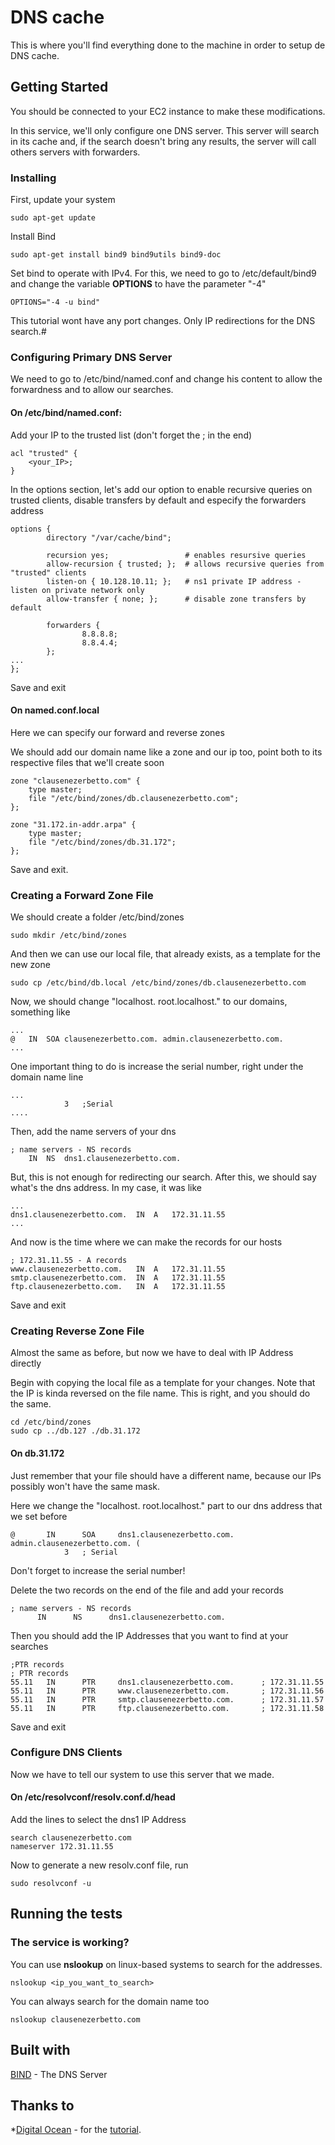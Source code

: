 # DNS cache
This is where you'll find everything done to the machine in order to setup de DNS cache.

## Getting Started
You should be connected to your EC2 instance to make these modifications.

In this service, we'll only configure one DNS server. This server will search in its cache and, if the search doesn't bring any results, the server will call others servers with forwarders.

### Installing

First, update your system
```
sudo apt-get update
```
Install Bind
```
sudo apt-get install bind9 bind9utils bind9-doc
```
Set bind to operate with IPv4. For this, we need to go to /etc/default/bind9 and change the variable **OPTIONS** to have the parameter "-4"
```
OPTIONS="-4 -u bind"
```
This tutorial wont have any port changes. Only IP redirections for the DNS search.#


### Configuring Primary DNS Server
We need to go to /etc/bind/named.conf and change his content to allow the forwardness and to allow our searches.

#### On /etc/bind/named.conf:

Add your IP to the trusted list (don't forget the ; in the end)
```
acl "trusted" {
    <your_IP>;
}
```
In the options section, let's add our option to enable recursive queries on  trusted clients, disable transfers by default and especify the forwarders address
```
options {
        directory "/var/cache/bind";

        recursion yes;                 # enables resursive queries
        allow-recursion { trusted; };  # allows recursive queries from "trusted" clients
        listen-on { 10.128.10.11; };   # ns1 private IP address - listen on private network only
        allow-transfer { none; };      # disable zone transfers by default

        forwarders {
                8.8.8.8;
                8.8.4.4;
        };
...
};
```
Save and exit

#### On named.conf.local
Here we can specify our forward and reverse zones

We should add our domain name like a zone and our ip too, point both to its respective files that we'll create soon
```
zone "clausenezerbetto.com" {
    type master;
    file "/etc/bind/zones/db.clausenezerbetto.com";
};

zone "31.172.in-addr.arpa" {
    type master;
    file "/etc/bind/zones/db.31.172";  
};
```
Save and exit.

### Creating a Forward Zone File
We should create a folder /etc/bind/zones
```
sudo mkdir /etc/bind/zones
```
And then we can use our local file, that already exists, as a template for the new zone
```
sudo cp /etc/bind/db.local /etc/bind/zones/db.clausenezerbetto.com
```
Now, we should change "localhost. root.localhost." to our domains, something like
```
...
@   IN  SOA clausenezerbetto.com. admin.clausenezerbetto.com.
...
```
One important thing to do is increase the serial number, right under the domain name line
```
...
            3   ;Serial
....
```
Then, add the name servers of your dns
```
; name servers - NS records
    IN  NS  dns1.clausenezerbetto.com.
```
But, this is not enough for redirecting our search. After this, we should say what's the dns address. In my case, it was like
```
...
dns1.clausenezerbetto.com.  IN  A   172.31.11.55
...
```
And now is the time where we can make the records for our hosts
```
; 172.31.11.55 - A records
www.clausenezerbetto.com.   IN  A   172.31.11.55
smtp.clausenezerbetto.com.  IN  A   172.31.11.55
ftp.clausenezerbetto.com.   IN  A   172.31.11.55
```
Save and exit

### Creating Reverse Zone File
Almost the same as before, but now we have to deal with IP Address directly

Begin with copying the local file as a template for your changes.
Note that the IP is kinda reversed on the file name. This is right, and you should do the same.
```
cd /etc/bind/zones
sudo cp ../db.127 ./db.31.172
```

#### On db.31.172
Just remember that your file should have a different name, because our IPs possibly won't have the same mask.

Here we change the "localhost. root.localhost." part to our dns address that we set before
```
@       IN      SOA     dns1.clausenezerbetto.com. admin.clausenezerbetto.com. (
            3   ; Serial
```
Don't forget to increase the serial number!

Delete the two records on the end of the file and add your records
```
; name servers - NS records
      IN      NS      dns1.clausenezerbetto.com.
```
Then you should add the IP Addresses that you want to find at your searches
```
;PTR records
; PTR records
55.11   IN      PTR     dns1.clausenezerbetto.com.      ; 172.31.11.55
55.11   IN      PTR     www.clausenezerbetto.com.       ; 172.31.11.56
55.11   IN      PTR     smtp.clausenezerbetto.com.      ; 172.31.11.57
55.11   IN      PTR     ftp.clausenezerbetto.com.       ; 172.31.11.58
```
Save and exit

### Configure DNS Clients
Now we have to tell our system to use this server that we made.

#### On /etc/resolvconf/resolv.conf.d/head
Add the lines to select the dns1 IP Address
```
search clausenezerbetto.com
nameserver 172.31.11.55
```
Now to generate a new resolv.conf file, run
```
sudo resolvconf -u
```

## Running the tests

### The service is working?
You can use **nslookup** on linux-based systems to search for the addresses.
```
nslookup <ip_you_want_to_search>
```
You can always search for the domain name too
```
nslookup clausenezerbetto.com
```


## Built with
[BIND](https://www.isc.org/downloads/bind/) - The DNS Server

## Thanks to
*[Digital Ocean](http://www.digitalocean.com/) - for the [tutorial](https://www.digitalocean.com/community/tutorials/how-to-configure-bind-as-a-private-network-dns-server-on-ubuntu-14-04).
